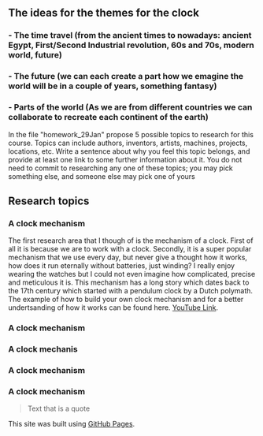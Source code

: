 ## The ideas for the themes for the clock
### - The time travel (from the ancient times to nowadays: ancient Egypt, First/Second Industrial revolution, 60s and 70s, modern world, future)
### - The future (we can each create a part how we emagine the world will be in a couple of years, something fantasy)
### - Parts of the world (As we are from different countries we can collaborate to recreate each continent of the earth) 

In the file "homework_29Jan" propose 5 possible topics to research for this course. Topics can include authors, inventors, artists, machines, projects, locations, etc. Write a sentence about why you feel this topic belongs, and provide at least one link to some further information about it. You do not need to commit to researching any one of these topics; you may pick something else, and someone else may pick one of yours

## Research topics

### A clock mechanism
The first research area that I though of is the mechanism of a clock. First of all it is because we are to work with a clock. Secondly, it is a super popular mechanism that we use every day, but never give a thought how it works, how does it run eternally without batteries, just winding? I really enjoy wearing the watches but I could not even imagine how complicated, precise and meticulous it is. This mechanism has a long story which dates back to the 17th century which started with a pendulum clock by a Dutch polymath. 
The example of how to build your own clock mechanism and for a better undertsanding of how it works can be found here. [YouTube Link](https://www.youtube.com/watch?v=3WCw0Flpqiw&ab_channel=MakingTricks).


### A clock mechanism



### A clock mechanis



### A clock mechanism



### A clock mechanism



> Text that is a quote

This site was built using [GitHub Pages](https://pages.github.com/).
